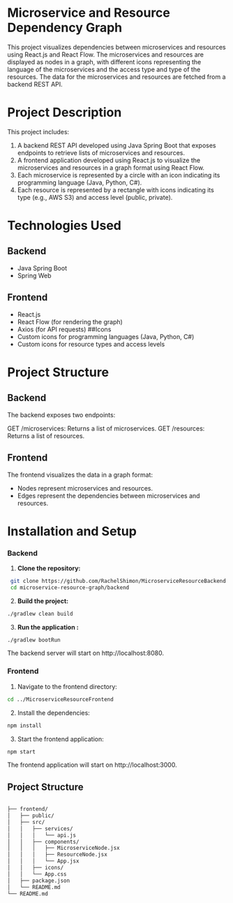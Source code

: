 # Microservice and Resource Dependency Graph
This project visualizes dependencies between microservices and resources using React.js and React Flow. The microservices and resources are displayed as nodes in a graph, with different icons representing the language of the microservices and the access type and type of the resources. The data for the microservices and resources are fetched from a backend REST API.

# Project Description
This project includes:

1. A backend REST API developed using Java Spring Boot that exposes endpoints to retrieve lists of microservices and resources.
2. A frontend application developed using React.js to visualize the microservices and resources in a graph format using React Flow.
3. Each microservice is represented by a circle with an icon indicating its programming language (Java, Python, C#).
4. Each resource is represented by a rectangle with icons indicating its type (e.g., AWS S3) and access level (public, private).
# Technologies Used
## Backend
- Java Spring Boot
- Spring Web

## Frontend
- React.js
- React Flow (for rendering the graph)
- Axios (for API requests)
##Icons
- Custom icons for programming languages (Java, Python, C#)
- Custom icons for resource types and access levels
# Project Structure
## Backend
The backend exposes two endpoints:

GET /microservices: Returns a list of microservices.
GET /resources: Returns a list of resources.
## Frontend
The frontend visualizes the data in a graph format:

- Nodes represent microservices and resources.
- Edges represent the dependencies between microservices and resources.
# Installation and Setup
### Backend

1. **Clone the repository:**
  ```sh
   git clone https://github.com/RachelShimon/MicroserviceResourceBackend.git
   cd microservice-resource-graph/backend
   ```
   
2. **Build the project:**

 ```sh
./gradlew clean build
```
3. **Run the application :**


 ```sh
./gradlew bootRun
```
The backend server will start on http://localhost:8080.

### Frontend
1. Navigate to the frontend directory:

```sh
cd ../MicroserviceResourceFrontend

```
2. Install the dependencies:

```sh
npm install
```
3. Start the frontend application:

 ```sh
 npm start
 ```
The frontend application will start on http://localhost:3000.


 ## Project Structure

```sh

├── frontend/
│   ├── public/
│   ├── src/
│   │   ├── services/
│   │   │   └── api.js
│   │   ├── components/
│   │   │   ├── MicroserviceNode.jsx
│   │   │   ├── ResourceNode.jsx
│   │   │   └── App.jsx
│   │   ├── icons/
│   │   └── App.css
│   ├── package.json
│   └── README.md
└── README.md
```


